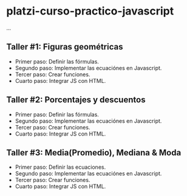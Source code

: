# platzi-curso-practico-javascript

...

## Taller #1: Figuras geométricas

- Primer paso: Definir las fórmulas.
- Segundo paso: Implementar las ecuaciónes en Javascript.
- Tercer paso: Crear funciones.
- Cuarto paso: Integrar JS con HTML.

## Taller #2: Porcentajes y descuentos

- Primer paso: Definir las fórmulas.
- Segundo paso: Implementar las ecuaciónes en Javascript.
- Tercer paso: Crear funciones.
- Cuarto paso: Integrar JS con HTML.

## Taller #3: Media(Promedio), Mediana & Moda

- Primer paso: Definir las ecuaciones.
- Segundo paso: Implementar las ecuaciónes en Javascript.
- Tercer paso: Crear funciones.
- Cuarto paso: Integrar JS con HTML.